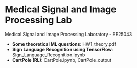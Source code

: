 # Medical Signal and Image Processing Lab

Medical Signal and Image Processing Laboratory - EE25043

*   **Some theoretical ML questions**: HW1_theory.pdf
*   **Sign Language Recognition using TensorFlow**: Sign_Language_Recognition.ipynb
*   **CartPole (RL)**: CartPole.ipynb, CartPole_output

